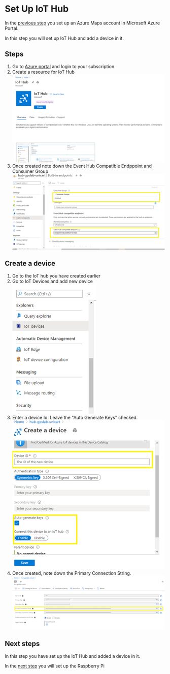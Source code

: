 # Set Up IoT Hub
In the [previous step](./set-up-azure-maps.md) you set up an Azure Maps account in Microsoft Azure Portal.

In this step you will set up IoT Hub and add a device in it.

## Steps

1. Go to [Azure portal]('https://portal.azure.com') and login to your subscription. 
2. Create a resource for IoT Hub  ![Azure IoT Hub](../images/azure-iot-hub-create-1.png)
3. Once created note down the Event Hub Compatible Endppoint and Consumer Group
![IoT Hub Keys](../images/azure-iot-hub-create-3.png)

## Create a device

1. Go to the IoT hub you have created earlier
2. Go to IoT Devices and add new device
![Create Azure Device](../images/azure-iot-hub-create-device-1.png)
3. Enter a device Id. Leave the "Auto Generate Keys" checked.
![Create Azure Device](../images/azure-iot-hub-create-device-2.png)
4. Once created, note down the Primary Connection String.
![Create Azure Device](../images/azure-iot-hub-create-device-3.png)


## Next steps

In this step you have set up the IoT Hub and added a device in it.

In the [next step](./set-up-pi.md) you will set up the Raspberry Pi